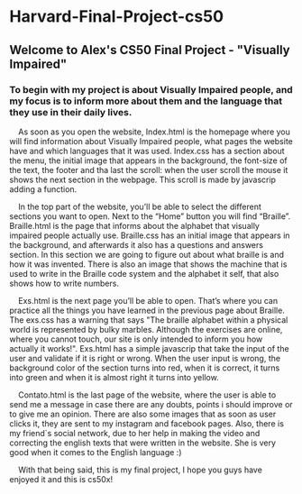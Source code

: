 # Harvard-Final-Project-cs50

## Welcome to Alex's CS50 Final Project - "Visually Impaired"

### To begin with my project is about Visually Impaired people, and my focus is to inform more about them and the language that they use in their daily lives.



    As soon as you open the website, Index.html is the homepage where you will find information about Visually Impaired people, what pages the website have and which languages that it was used.
    Index.css has a section about the menu, the initial image that appears in the background, the font-size of the text, the footer and tha last the scroll: when the user scroll the mouse it shows the next section in the webpage. This scroll is made by javascrip adding a function.

    In the top part of the website, you’ll be able to select the different sections you want to open. Next to the “Home” button you will find “Braille”. Braille.html is the page that informs about the alphabet that  visually impaired people actually use.
    Braille.css has an initial image that appears in the background, and afterwards it also has a questions and answers section. In this section we are going to figure out about what braille is and how it was invented. There is also an image that shows the machine that is used to write in the Braille code system and the alphabet it self, that also shows how to write numbers.

    Exs.html is the next page you’ll be able to open. That’s where you can practice all the things you have learned in the previous page about Braille.
    The exs.css has a warning that says "The braille alphabet within a physical world is represented by bulky marbles. Although the exercises are online, where you cannot touch, our site is only intended to inform you how actually it works!".
    Exs.html has a simple javascrip that take the input of the user and validate if it is right or wrong. When the user input is wrong, the background color of the section turns into red, when it is correct, it turns into green and when it is almost right it turns into yellow.

    Contato.html is the last page of the website, where the user is able to send me a message in case there are any doubts, points i should improve or to give me an opinion.
    There are also some images that as soon as user clicks it, they are sent to my instagram and facebook pages. Also, there is my friend´s social network, due to her help in making the video and correcting the english texts that were written in the website. She is very good when it comes to the English language :)

    With that being said, this is my final project, I hope you guys have enjoyed it and this is cs50x!
